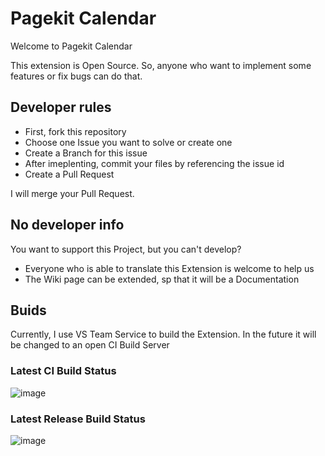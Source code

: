 
# Pagekit Calendar
Welcome to Pagekit Calendar

This extension is Open Source. So, anyone who want to implement some features or fix bugs can do that.
## Developer rules
- First, fork this repository
- Choose one Issue you want to solve or create one
- Create a Branch for this issue
- After imeplenting, commit your files by referencing the issue id
- Create a Pull Request

I will merge your Pull Request.

## No developer info
You want to support this Project, but you can't develop?
- Everyone who is able to translate this Extension is welcome to help us
- The Wiki page can be extended, sp that it will be a Documentation

## Buids
Currently, I use VS Team Service to build the Extension. In the future it will be changed to an open CI Build Server
### Latest CI Build Status
![image](http://bamboo.mh-dev.net/plugins/servlet/wittified/build-status/PK-CAL)
### Latest Release Build Status
![image](https://mh-dev.visualstudio.com/_apis/public/build/definitions/98f14f1b-2ee7-44aa-a783-cb5a2d8a625e/15/badge)
